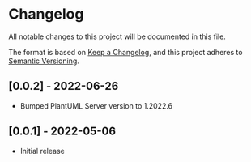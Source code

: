 # Changelog

All notable changes to this project will be documented in this file.

The format is based on [Keep a Changelog](https://keepachangelog.com/en/1.0.0/),
and this project adheres to [Semantic Versioning](https://semver.org/spec/v2.0.0.html).

<!-- ## [Unreleased]

### Added

### Changed

### Deprecated

### Removed

### Fixed

### Security -->

## [0.0.2] - 2022-06-26

- Bumped PlantUML Server version to 1.2022.6


## [0.0.1] - 2022-05-06

- Initial release